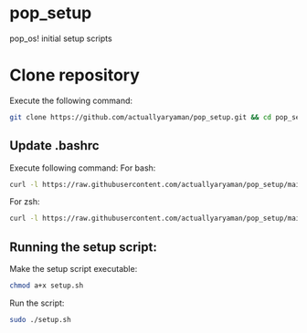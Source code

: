 # pop_setup
pop_os! initial setup scripts

# Clone repository
Execute the following command:
```sh
git clone https://github.com/actuallyaryaman/pop_setup.git && cd pop_setup
```
## Update .bashrc
Execute following command:
For bash:
```sh
curl -l https://raw.githubusercontent.com/actuallyaryaman/pop_setup/main/bashrc.patch >> ~/.bashrc 
```
For zsh:
```sh
curl -l https://raw.githubusercontent.com/actuallyaryaman/pop_setup/main/bashrc.patch >> ~/.zshrc
```

## Running the setup script:
Make the setup script executable:

```sh
chmod a+x setup.sh
```

Run the script:

```sh
sudo ./setup.sh
```
